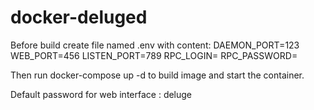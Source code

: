# docker-deluged

Before build create file named .env with content:
DAEMON_PORT=123
WEB_PORT=456
LISTEN_PORT=789
RPC_LOGIN=<Your favourite login>
RPC_PASSWORD=<Your mega password>

Then run docker-compose up -d to build image and start the container.

Default password for web interface : deluge
